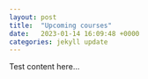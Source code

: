 ```yaml
---
layout: post
title:  "Upcoming courses"
date:   2023-01-14 16:09:48 +0000
categories: jekyll update
---
```

Test content here...
